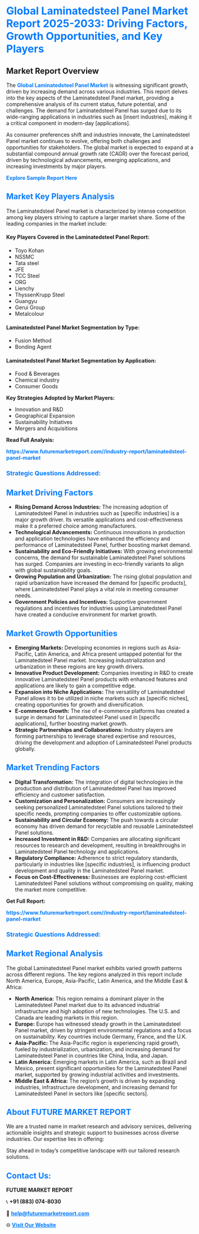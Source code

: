 <h1 style="color: #007BFF;">Global Laminatedsteel Panel Market Report 2025-2033: Driving Factors, Growth Opportunities, and Key Players</h1>

<section id="overview">
<h2>Market Report Overview</h2>
<p>The <a href="https://www.futuremarketreport.com//industry-report/laminatedsteel-panel-market" style="color: #007BFF; text-decoration: none;"><strong>Global Laminatedsteel Panel Market</strong></a> is witnessing significant growth, driven by increasing demand across various industries. This report delves into the key aspects of the Laminatedsteel Panel market, providing a comprehensive analysis of its current status, future potential, and challenges. The demand for Laminatedsteel Panel has surged due to its wide-ranging applications in industries such as [insert industries], making it a critical component in modern-day [applications].</p>
<p>As consumer preferences shift and industries innovate, the Laminatedsteel Panel market continues to evolve, offering both challenges and opportunities for stakeholders. The global market is expected to expand at a substantial compound annual growth rate (CAGR) over the forecast period, driven by technological advancements, emerging applications, and increasing investments by major players.</p>
</section>

<section id="overview">
<p><a href="https://www.futuremarketreport.com//request-sample/reportId=53064" style="color: #007BFF; text-decoration: none;"><strong>Explore Sample Report Here</strong></a></p>
</section>

<section id="key-players">
<h2 style="color: #007BFF;">Market Key Players Analysis</h2>
<p>The Laminatedsteel Panel market is characterized by intense competition among key players striving to capture a larger market share. Some of the leading companies in the market include:</p>
<h4>Key Players Covered in the Laminatedsteel Panel Report:</h4>
<ul><li>Toyo Kohan</li><li>NSSMC</li><li>Tata steel</li><li>JFE</li><li>TCC Steel</li><li>ORG</li><li>Lienchy</li><li>ThyssenKrupp Steel</li><li>Guangyu</li><li>Gerui Group</li><li>Metalcolour</li></ul>
<h4>Laminatedsteel Panel Market Segmentation by Type:</h4>
<ul><li>Fusion Method</li><li>Bonding Agent</li></ul>

<h4>Laminatedsteel Panel Market Segmentation by Application:</h4>
<ul><li>Food &amp; Beverages</li><li>Chemical industry</li><li>Consumer Goods</li></ul>
<p><strong>Key Strategies Adopted by Market Players:</strong></p>
<ul>
<li>Innovation and R&D</li>
<li>Geographical Expansion</li>
<li>Sustainability Initiatives</li>
<li>Mergers and Acquisitions</li>
</ul>
</section>

<section>
<p><strong>Read Full Analysis: </strong></p><a href="https://www.futuremarketreport.com//industry-report/laminatedsteel-panel-market" style="color: #007BFF; text-decoration: none;"><strong>https://www.futuremarketreport.com//industry-report/laminatedsteel-panel-market</strong></a>
<h3 style="color: #007BFF;">Strategic Questions Addressed:</h3>
</section>

<section id="driving-factors">
<h2 style="color: #007BFF;">Market Driving Factors</h2>
<ul>
<li><strong>Rising Demand Across Industries:</strong> The increasing adoption of Laminatedsteel Panel in industries such as [specific industries] is a major growth driver. Its versatile applications and cost-effectiveness make it a preferred choice among manufacturers.</li>
<li><strong>Technological Advancements:</strong> Continuous innovations in production and application technologies have enhanced the efficiency and performance of Laminatedsteel Panel, further boosting market demand.</li>
<li><strong>Sustainability and Eco-Friendly Initiatives:</strong> With growing environmental concerns, the demand for sustainable Laminatedsteel Panel solutions has surged. Companies are investing in eco-friendly variants to align with global sustainability goals.</li>
<li><strong>Growing Population and Urbanization:</strong> The rising global population and rapid urbanization have increased the demand for [specific products], where Laminatedsteel Panel plays a vital role in meeting consumer needs.</li>
<li><strong>Government Policies and Incentives:</strong> Supportive government regulations and incentives for industries using Laminatedsteel Panel have created a conducive environment for market growth.</li>
</ul>
</section>

<section id="growth-opportunities">
<h2 style="color: #007BFF;">Market Growth Opportunities</h2>
<ul>
<li><strong>Emerging Markets:</strong> Developing economies in regions such as Asia-Pacific, Latin America, and Africa present untapped potential for the Laminatedsteel Panel market. Increasing industrialization and urbanization in these regions are key growth drivers.</li>
<li><strong>Innovative Product Development:</strong> Companies investing in R&D to create innovative Laminatedsteel Panel products with enhanced features and applications are likely to gain a competitive edge.</li>
<li><strong>Expansion into Niche Applications:</strong> The versatility of Laminatedsteel Panel allows it to be utilized in niche markets such as [specific niches], creating opportunities for growth and diversification.</li>
<li><strong>E-commerce Growth:</strong> The rise of e-commerce platforms has created a surge in demand for Laminatedsteel Panel used in [specific applications], further boosting market growth.</li>
<li><strong>Strategic Partnerships and Collaborations:</strong> Industry players are forming partnerships to leverage shared expertise and resources, driving the development and adoption of Laminatedsteel Panel products globally.</li>
</ul>
</section>

<section id="trending-factors">
<h2 style="color: #007BFF;">Market Trending Factors</h2>
<ul>
<li><strong>Digital Transformation:</strong> The integration of digital technologies in the production and distribution of Laminatedsteel Panel has improved efficiency and customer satisfaction.</li>
<li><strong>Customization and Personalization:</strong> Consumers are increasingly seeking personalized Laminatedsteel Panel solutions tailored to their specific needs, prompting companies to offer customizable options.</li>
<li><strong>Sustainability and Circular Economy:</strong> The push towards a circular economy has driven demand for recyclable and reusable Laminatedsteel Panel solutions.</li>
<li><strong>Increased Investment in R&D:</strong> Companies are allocating significant resources to research and development, resulting in breakthroughs in Laminatedsteel Panel technology and applications.</li>
<li><strong>Regulatory Compliance:</strong> Adherence to strict regulatory standards, particularly in industries like [specific industries], is influencing product development and quality in the Laminatedsteel Panel market.</li>
<li><strong>Focus on Cost-Effectiveness:</strong> Businesses are exploring cost-efficient Laminatedsteel Panel solutions without compromising on quality, making the market more competitive.</li>
</ul>
</section>

<section>
<p><strong>Get Full Report: </strong></p><a href="https://www.futuremarketreport.com//industry-report/laminatedsteel-panel-market" style="color: #007BFF; text-decoration: none;"><strong>https://www.futuremarketreport.com//industry-report/laminatedsteel-panel-market</strong></a>
<h3 style="color: #007BFF;">Strategic Questions Addressed:</h3>
</section>


<section id="regional-analysis">
<h2 style="color: #007BFF;">Market Regional Analysis</h2>
<p>The global Laminatedsteel Panel market exhibits varied growth patterns across different regions. The key regions analyzed in this report include North America, Europe, Asia-Pacific, Latin America, and the Middle East & Africa:</p>
<ul>
<li><strong>North America:</strong> This region remains a dominant player in the Laminatedsteel Panel market due to its advanced industrial infrastructure and high adoption of new technologies. The U.S. and Canada are leading markets in this region.</li>
<li><strong>Europe:</strong> Europe has witnessed steady growth in the Laminatedsteel Panel market, driven by stringent environmental regulations and a focus on sustainability. Key countries include Germany, France, and the U.K.</li>
<li><strong>Asia-Pacific:</strong> The Asia-Pacific region is experiencing rapid growth, fueled by industrialization, urbanization, and increasing demand for Laminatedsteel Panel in countries like China, India, and Japan.</li>
<li><strong>Latin America:</strong> Emerging markets in Latin America, such as Brazil and Mexico, present significant opportunities for the Laminatedsteel Panel market, supported by growing industrial activities and investments.</li>
<li><strong>Middle East & Africa:</strong> The region’s growth is driven by expanding industries, infrastructure development, and increasing demand for Laminatedsteel Panel in sectors like [specific sectors].</li>
</ul>
</section>

<footer>
<h2 style="color: #007BFF;">About FUTURE MARKET REPORT</h2>
<p>We are a trusted name in market research and advisory services, delivering actionable insights and strategic support to businesses across diverse industries. Our expertise lies in offering:</p>

<p>Stay ahead in today’s competitive landscape with our tailored research solutions.</p>

<h2 style="color: #007BFF;">Contact Us:</h2>
<p><strong>FUTURE MARKET REPORT</strong></p>
<p>📞 <strong>+91 (883) 074-8030</strong></p>
<p>📧 <strong><a href="mailto:help@futuremarketreport.com" style="color: #007BFF;">help@futuremarketreport.com</a></strong></p>
<p>🌐 <strong><a href="https://www.futuremarketreport.com/" style="color: #007BFF;">Visit Our Website</a></strong></p>
</footer>
